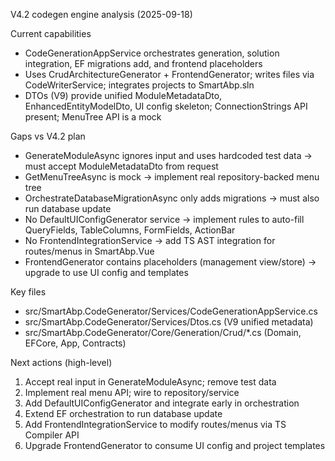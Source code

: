 V4.2 codegen engine analysis (2025-09-18)

Current capabilities
- CodeGenerationAppService orchestrates generation, solution integration, EF migrations add, and frontend placeholders
- Uses CrudArchitectureGenerator + FrontendGenerator; writes files via CodeWriterService; integrates projects to SmartAbp.sln
- DTOs (V9) provide unified ModuleMetadataDto, EnhancedEntityModelDto, UI config skeleton; ConnectionStrings API present; MenuTree API is a mock

Gaps vs V4.2 plan
- GenerateModuleAsync ignores input and uses hardcoded test data → must accept ModuleMetadataDto from request
- GetMenuTreeAsync is mock → implement real repository-backed menu tree
- OrchestrateDatabaseMigrationAsync only adds migrations → must also run database update
- No DefaultUIConfigGenerator service → implement rules to auto-fill QueryFields, TableColumns, FormFields, ActionBar
- No FrontendIntegrationService → add TS AST integration for routes/menus in SmartAbp.Vue
- FrontendGenerator contains placeholders (management view/store) → upgrade to use UI config and templates

Key files
- src/SmartAbp.CodeGenerator/Services/CodeGenerationAppService.cs
- src/SmartAbp.CodeGenerator/Services/Dtos.cs (V9 unified metadata)
- src/SmartAbp.CodeGenerator/Core/Generation/Crud/*.cs (Domain, EFCore, App, Contracts)

Next actions (high-level)
1) Accept real input in GenerateModuleAsync; remove test data
2) Implement real menu API; wire to repository/service
3) Add DefaultUIConfigGenerator and integrate early in orchestration
4) Extend EF orchestration to run database update
5) Add FrontendIntegrationService to modify routes/menus via TS Compiler API
6) Upgrade FrontendGenerator to consume UI config and project templates